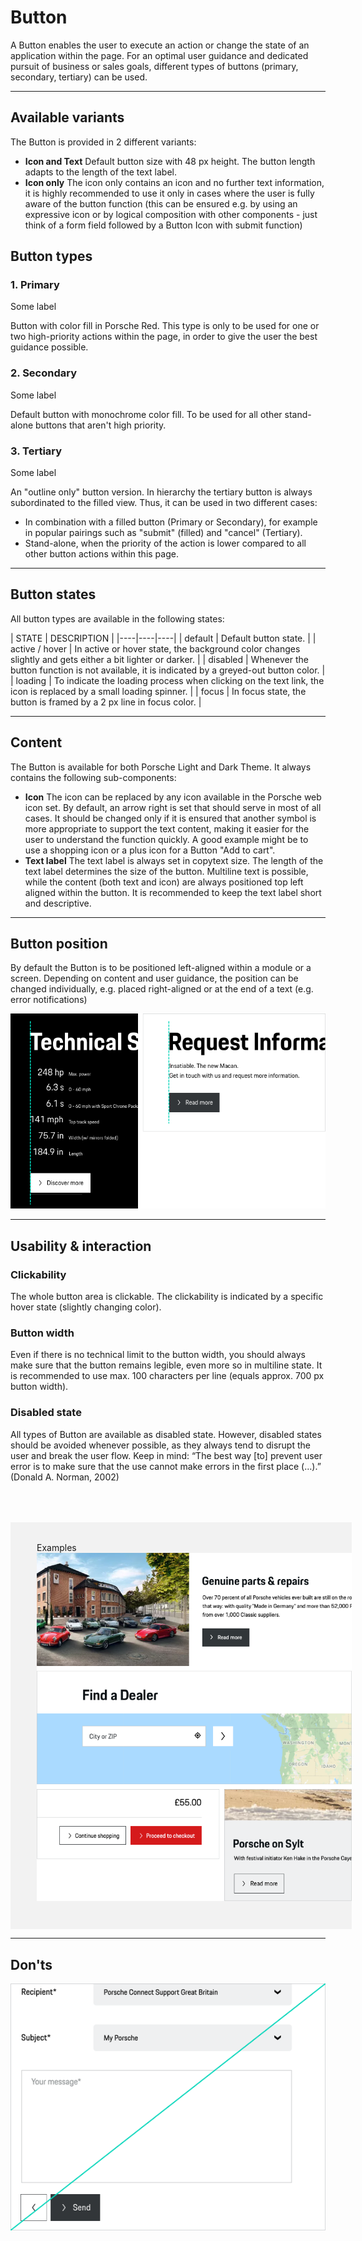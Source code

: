 # Button

A Button enables the user to execute an action or change the state of an application within the page. For an optimal user guidance and dedicated pursuit of business or sales goals, different types of buttons (primary, secondary, tertiary) can be used.

---

## Available variants

The Button is provided in 2 different variants:

- **Icon and Text** Default button size with 48 px height. The button length adapts to the length of the text label.
- **Icon only** The icon only contains an icon and no further text information, it is highly recommended to use it only in cases where the user is fully aware of the button function (this can be ensured e.g. by using an expressive icon or by logical composition with other components - just think of a form field followed by a Button Icon with submit function)

## Button types

### **1. P**rimary

<p-button variant="primary">Some label</p-button> 

Button with color fill in Porsche Red. This type is only to be used for one or two high-priority actions within the page, in order to give the user the best guidance possible.

### **2. S**econdary

<p-button>Some label</p-button>

Default button with monochrome color fill. To be used for all other stand-alone buttons that aren't high priority.

### **3. T**ertiary

<p-button variant="tertiary">Some label</p-button>

An "outline only" button version. In hierarchy the tertiary button is always subordinated to the filled view. Thus, it can be used in two different cases:

- In combination with a filled button (Primary or Secondary), for example in popular pairings such as "submit" (filled) and "cancel" (Tertiary).
- Stand-alone, when the priority of the action is lower compared to all other button actions within this page.

---

## Button states

All button types are available in the following states:

| STATE | DESCRIPTION |
|----|----|----|
| default | Default button state. |
| active / hover | In active or hover state, the background color changes slightly and gets either a bit lighter or darker. |
| disabled | Whenever the button function is not available, it is indicated by a greyed-out button color. |
| loading | To indicate the loading process when clicking on the text link, the icon is replaced by a small loading spinner. |
| focus | In focus state, the button is framed by a 2 px line in focus color. |

---

## Content

The Button is available for both Porsche Light and Dark Theme. It always contains the following sub-components:

- **Icon** The icon can be replaced by any icon available in the Porsche web icon set. By default, an arrow right is set that should serve in most of all cases. It should be changed only if it is ensured that another symbol is more appropriate to support the text content, making it easier for the user to understand the function quickly. A good example might be to use a shopping icon or a plus icon for a Button "Add to cart".
- **Text label** The text label is always set in copytext size. The length of the text label determines the size of the button. Multiline text is possible, while the content (both text and icon) are always positioned top left aligned within the button. It is recommended to keep the text label short and descriptive.

---

## Button position

By default the Button is to be positioned left-aligned within a module or a screen. Depending on content and user guidance, the position can be changed individually, e.g. placed right-aligned or at the end of a text (e.g. error notifications)

![Button position](./assets/button-position.png)

---

## Usability & interaction

### Clickability

The whole button area is clickable. The clickability is indicated by a specific hover state (slightly changing color).

### Button width

Even if there is no technical limit to the button width, you should always make sure that the button remains legible, even more so in multiline state. It is recommended to use max. 100 characters per line (equals approx. 700 px button width).

### Disabled state

All types of Button are available as disabled state. However, disabled states should be avoided whenever possible, as they always tend to disrupt the user and break the user flow. Keep in mind: “The best way [to] prevent user error is to make sure that the use cannot make errors in the first place (…).” (Donald A. Norman, 2002)

<div style="background:#F2F2F2; width:100%; margin-top: 64px; padding-top: 32px; padding-left: 42px; padding-bottom: 42px;">
    <p-headline variant="headline-3" tag="h3" style="margin-bottom: 24px;">Examples</p-headline>
    <img src="./assets/button-examples.png" alt=""/>
</div>

---

## Don'ts
  
![Example for uppercase text](./assets/button-don't.png)